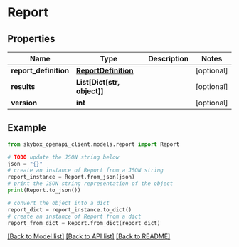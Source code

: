 # Report


## Properties

Name | Type | Description | Notes
------------ | ------------- | ------------- | -------------
**report_definition** | [**ReportDefinition**](ReportDefinition.md) |  | [optional] 
**results** | **List[Dict[str, object]]** |  | [optional] 
**version** | **int** |  | [optional] 

## Example

```python
from skybox_openapi_client.models.report import Report

# TODO update the JSON string below
json = "{}"
# create an instance of Report from a JSON string
report_instance = Report.from_json(json)
# print the JSON string representation of the object
print(Report.to_json())

# convert the object into a dict
report_dict = report_instance.to_dict()
# create an instance of Report from a dict
report_from_dict = Report.from_dict(report_dict)
```
[[Back to Model list]](../README.md#documentation-for-models) [[Back to API list]](../README.md#documentation-for-api-endpoints) [[Back to README]](../README.md)


